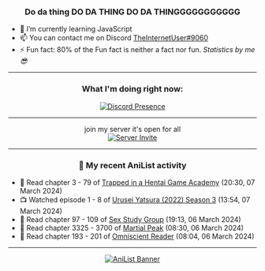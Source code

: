 <div align="center">

### Do da thing DO DA THING DO DA THINGGGGGGGGGGG
</div>

- 🌱 I’m currently learning JavaScript
- 📫 You can contact me on Discord [TheInternetUser#9060](https://discord.com/users/534117072796385300)
- ⚡ Fun fact: 80% of the Fun fact is neither a fact nor fun. _Statistics by me 😎_
<hr>

<div align="center">

### What I'm doing right now:
[![Discord Presence](https://lanyard.cnrad.dev/api/534117072796385300)](https://discord.com/users/534117072796385300)
<hr>

join my server it's open for all <br>
[![Server Invite](https://invidget.switchblade.xyz/bfYgVHxrSs)](https://discord.gg/bfYgVHxrSs)

<hr>
  
### 🌸 My recent AniList activity

</div>

<!-- ANILIST_ACTIVITY:start -->

-   📖 Read chapter 3 - 79 of [Trapped in a Hentai Game Academy](https://anilist.co/manga/151601) (20:30, 07 March 2024)
-   📺 Watched episode 1 - 8 of [Urusei Yatsura (2022) Season 3](https://anilist.co/anime/155645) (13:54, 07 March 2024)
-   📖 Read chapter 97 - 109 of [Sex Study Group](https://anilist.co/manga/145493) (19:13, 06 March 2024)
-   📖 Read chapter 3325 - 3700 of [Martial Peak](https://anilist.co/manga/104494) (08:30, 06 March 2024)
-   📖 Read chapter 193 - 201 of [Omniscient Reader](https://anilist.co/manga/119257) (08:04, 06 March 2024)

<!-- ANILIST_ACTIVITY:end -->
<hr>

<div align="center">

[![AniList Banner](https://img.anili.st/User/929966)](https://anilist.co/user/TheInternetUser)

<!-- ![Profile views](https://gpvc.arturio.dev/TheInternetUse7) Since 2023-01-09 -->
<br>


</div>
